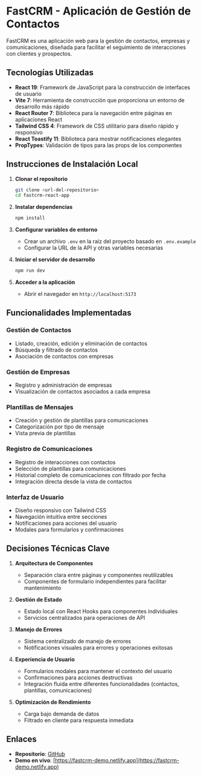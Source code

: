 # FastCRM - Aplicación de Gestión de Contactos

FastCRM es una aplicación web para la gestión de contactos, empresas y comunicaciones, diseñada para facilitar el seguimiento de interacciones con clientes y prospectos.

## Tecnologías Utilizadas

- **React 19**: Framework de JavaScript para la construcción de interfaces de usuario
- **Vite 7**: Herramienta de construcción que proporciona un entorno de desarrollo más rápido
- **React Router 7**: Biblioteca para la navegación entre páginas en aplicaciones React
- **Tailwind CSS 4**: Framework de CSS utilitario para diseño rápido y responsivo
- **React Toastify 11**: Biblioteca para mostrar notificaciones elegantes
- **PropTypes**: Validación de tipos para las props de los componentes

## Instrucciones de Instalación Local

1. **Clonar el repositorio**
   ```bash
   git clone <url-del-repositorio>
   cd fastcrm-react-app
   ```

2. **Instalar dependencias**
   ```bash
   npm install
   ```

3. **Configurar variables de entorno**
   - Crear un archivo `.env` en la raíz del proyecto basado en `.env.example`
   - Configurar la URL de la API y otras variables necesarias

4. **Iniciar el servidor de desarrollo**
   ```bash
   npm run dev
   ```

5. **Acceder a la aplicación**
   - Abrir el navegador en `http://localhost:5173`

## Funcionalidades Implementadas

### Gestión de Contactos
- Listado, creación, edición y eliminación de contactos
- Búsqueda y filtrado de contactos
- Asociación de contactos con empresas

### Gestión de Empresas
- Registro y administración de empresas
- Visualización de contactos asociados a cada empresa

### Plantillas de Mensajes
- Creación y gestión de plantillas para comunicaciones
- Categorización por tipo de mensaje
- Vista previa de plantillas

### Registro de Comunicaciones
- Registro de interacciones con contactos
- Selección de plantillas para comunicaciones
- Historial completo de comunicaciones con filtrado por fecha
- Integración directa desde la vista de contactos

### Interfaz de Usuario
- Diseño responsivo con Tailwind CSS
- Navegación intuitiva entre secciones
- Notificaciones para acciones del usuario
- Modales para formularios y confirmaciones

## Decisiones Técnicas Clave

1. **Arquitectura de Componentes**
   - Separación clara entre páginas y componentes reutilizables
   - Componentes de formulario independientes para facilitar mantenimiento

2. **Gestión de Estado**
   - Estado local con React Hooks para componentes individuales
   - Servicios centralizados para operaciones de API

3. **Manejo de Errores**
   - Sistema centralizado de manejo de errores
   - Notificaciones visuales para errores y operaciones exitosas

4. **Experiencia de Usuario**
   - Formularios modales para mantener el contexto del usuario
   - Confirmaciones para acciones destructivas
   - Integración fluida entre diferentes funcionalidades (contactos, plantillas, comunicaciones)

5. **Optimización de Rendimiento**
   - Carga bajo demanda de datos
   - Filtrado en cliente para respuesta inmediata

## Enlaces

- **Repositorio**: [GitHub](https://github.com/usuario/fastcrm-react-app)
- **Demo en vivo**: [https://fastcrm-demo.netlify.app](https://fastcrm-demo.netlify.app)

